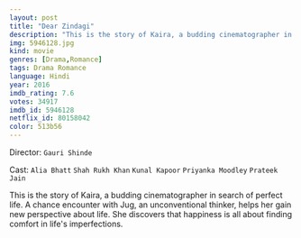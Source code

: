 ```yaml
---
layout: post
title: "Dear Zindagi"
description: "This is the story of Kaira, a budding cinematographer in search of perfect life. A chance encounter with Jug, an unconventional thinker, helps her gain new perspective about life. She discovers that happiness is all about finding comfort in life's imperfections..."
img: 5946128.jpg
kind: movie
genres: [Drama,Romance]
tags: Drama Romance 
language: Hindi
year: 2016
imdb_rating: 7.6
votes: 34917
imdb_id: 5946128
netflix_id: 80158042
color: 513b56
---
```

Director: `Gauri Shinde`  

Cast: `Alia Bhatt` `Shah Rukh Khan` `Kunal Kapoor` `Priyanka Moodley` `Prateek Jain` 

This is the story of Kaira, a budding cinematographer in search of perfect life. A chance encounter with Jug, an unconventional thinker, helps her gain new perspective about life. She discovers that happiness is all about finding comfort in life's imperfections.